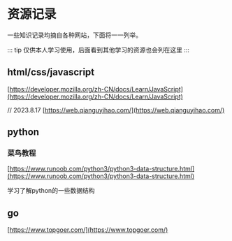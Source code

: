 # 资源记录
一些知识记录均摘自各种网站，下面将一一列举。

::: tip
仅供本人学习使用，后面看到其他学习的资源也会列在这里
:::

## html/css/javascript
[https://developer.mozilla.org/zh-CN/docs/Learn/JavaScript](https://developer.mozilla.org/zh-CN/docs/Learn/JavaScript)

// 2023.8.17
[https://web.qianguyihao.com/](https://web.qianguyihao.com/)

## python

### 菜鸟教程

[https://www.runoob.com/python3/python3-data-structure.html](https://www.runoob.com/python3/python3-data-structure.html)

学习了解python的一些数据结构


## go
[https://www.topgoer.com/](https://www.topgoer.com/)
